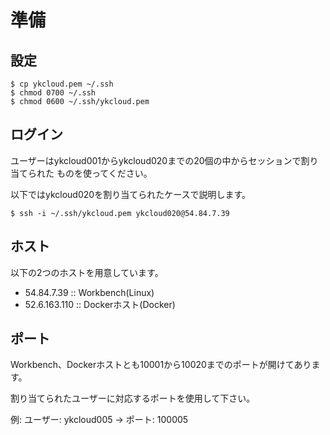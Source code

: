 準備
====

設定
----

```
$ cp ykcloud.pem ~/.ssh
$ chmod 0700 ~/.ssh
$ chmod 0600 ~/.ssh/ykcloud.pem
```

ログイン
--------

ユーザーはykcloud001からykcloud020までの20個の中からセッションで割り当てられた
ものを使ってください。

以下ではykcloud020を割り当てられたケースで説明します。

```
$ ssh -i ~/.ssh/ykcloud.pem ykcloud020@54.84.7.39
```

ホスト
------

以下の2つのホストを用意しています。

- 54.84.7.39 :: Workbench(Linux)
- 52.6.163.110 :: Dockerホスト(Docker)

ポート
------

Workbench、Dockerホストとも10001から10020までのポートが開けてあります。

割り当てられたユーザーに対応するポートを使用して下さい。

例:
ユーザー: ykcloud005 → ポート: 100005
